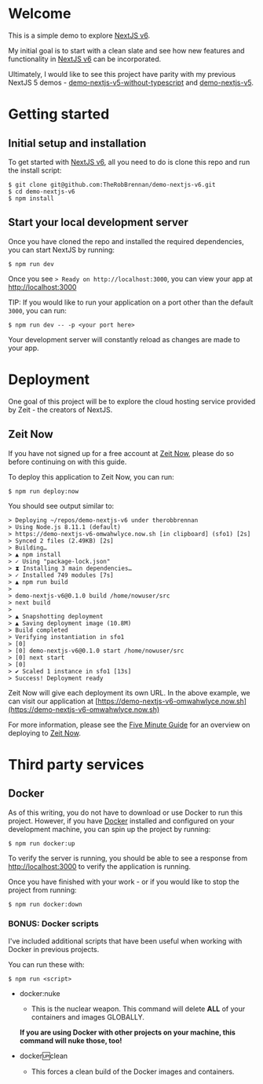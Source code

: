 # Welcome
This is a simple demo to explore [NextJS v6](https://nextjs.org).

My initial goal is to start with a clean slate and see how new features and functionality in [NextJS v6](https://nextjs.org) can be incorporated.

Ultimately, I would like to see this project have parity with my previous NextJS 5 demos - [demo-nextjs-v5-without-typescript](https://github.com/TheRobBrennan/demo-nextjs-v5-without-typescript) and [demo-nextjs-v5](https://github.com/TheRobBrennan/demo-nextjs-v5). 

# Getting started
## Initial setup and installation
To get started with [NextJS v6](https://nextjs.org), all you need to do is clone this repo and run the install script:

    $ git clone git@github.com:TheRobBrennan/demo-nextjs-v6.git
    $ cd demo-nextjs-v6
    $ npm install

## Start your local development server
Once you have cloned the repo and installed the required dependencies, you can start NextJS by running:

    $ npm run dev

Once you see `> Ready on http://localhost:3000`, you can view your app at [http://localhost:3000](http://localhost:3000)

TIP: If you would like to run your application on a port other than the default `3000`, you can run:

    $ npm run dev -- -p <your port here>

Your development server will constantly reload as changes are made to your app.

# Deployment
One goal of this project will be to explore the cloud hosting service provided by Zeit - the creators of NextJS.

## Zeit Now
If you have not signed up for a free account at [Zeit Now](https://zeit.co/), please do so before continuing on with this guide.

To deploy this application to Zeit Now, you can run:

    $ npm run deploy:now

You should see output similar to:
```
> Deploying ~/repos/demo-nextjs-v6 under therobbrennan
> Using Node.js 8.11.1 (default)
> https://demo-nextjs-v6-omwahwlyce.now.sh [in clipboard] (sfo1) [2s]
> Synced 2 files (2.49KB) [2s]
> Building…
> ▲ npm install
> ✓ Using "package-lock.json"
> ⧗ Installing 3 main dependencies…
> ✓ Installed 749 modules [7s]
> ▲ npm run build
> 
> demo-nextjs-v6@0.1.0 build /home/nowuser/src
> next build
> 
> ▲ Snapshotting deployment
> ▲ Saving deployment image (10.8M)
> Build completed
> Verifying instantiation in sfo1
> [0] 
> [0] demo-nextjs-v6@0.1.0 start /home/nowuser/src
> [0] next start
> [0] 
> ✔ Scaled 1 instance in sfo1 [13s]
> Success! Deployment ready
```

Zeit Now will give each deployment its own URL. In the above example, we can visit our application at [https://demo-nextjs-v6-omwahwlyce.now.sh](https://demo-nextjs-v6-omwahwlyce.now.sh)

For more information, please see the [Five Minute Guide](https://zeit.co/docs) for an overview on deploying to [Zeit Now](https://zeit.co/dashboard).

# Third party services
## Docker
As of this writing, you do not have to download or use Docker to run this project. However, if you have [Docker](https://www.docker.com) installed and configured on your development machine, you can spin up the project by running:

    $ npm run docker:up

To verify the server is running, you should be able to see a response from [http://localhost:3000](http://localhost:3000) to verify the application is running.

Once you have finished with your work - or if you would like to stop the project from running:

    $ npm run docker:down

### BONUS: Docker scripts
I've included additional scripts that have been useful when working with Docker in previous projects.

You can run these with:

    $ npm run <script>

+ docker:nuke
    - This is the nuclear weapon. This command will delete **ALL** of your containers and images GLOBALLY. 
    
    **If you are using Docker with other projects on your machine, this command will nuke those, too!**

+ docker:up:clean
    - This forces a clean build of the Docker images and containers.
